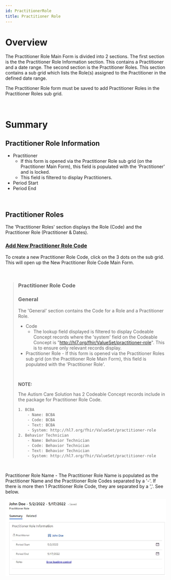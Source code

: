 ```yaml
---
id: PractitionerRole
title: Practitioner Role
---
```

# Overview

The Practitioner Role Main Form is divided into 2 sections. The first section is the the Practitioner Role Information section. This contains a Practitioner and a date range. The second section is the Practitioner Roles. This section contains a sub grid which lists the Role(s) assigned to the Practitioner in the defined date range.  

The Practitioner Role form must be saved to add Practitioner Roles in the Practitioner Roles sub grid. 

<br>

# Summary

## Practitioner Role Information

- Practitioner 
  - If this form is opened via the Practitioner Role sub grid (on the Practitioner Main Form), this field is populated with the 'Practitioner' and is locked. 
  - This field is filtered to display Practitioners. 
- Period Start
- Period End

<br>

## Practitioner Roles

The 'Practitioner Roles' section displays the Role (Code) and the Practitioner Role (Practitioner & Dates). 

 ### <u> Add New Practitioner Role Code </u>
 
 To create a new Practitioner Role Code, click on the 3 dots on the sub grid. This will open up the New Practitioner Role Code Main Form.

<br>

> ### Practitioner Role Code
> 
> ### General
> The 'General' section contains the Code for a Role and a Practitioner Role.
>
> - Code 
>   - The lookup field displayed is filtered to display Codeable Concept records where the 'system' field on the Codeable Concept is "http://hl7.org/fhir/ValueSet/practitioner-role". This is to ensure only relevant records display. 
> - Practitioner Role - If this form is opened via the Practitioner Roles sub grid (on the Practitioner Role Main Form), this field is populated with the 'Practitioner Role'.
>
> <br>
>
> <b> NOTE: </b>  
>
> The Autism Care Solution has 2 Codeable Concept records include in the package for Practitioner Role Code.
> 
>     1. BCBA
>         - Name: BCBA
>         - Code: BCBA
>         - Text: BCBA
>         - System: http://hl7.org/fhir/ValueSet/practitioner-role
>     2. Behavior Technician
>         - Name: Behavior Technician
>         - Code: Behavior Technician
>         - Text: Behavior Technician
>         - System: http://hl7.org/fhir/ValueSet/practitioner-role

<br>

Practitioner Role Name - The Practitioner Role Name is populated as the Practitioner Name and the Practitioner Role Codes separated by a '-'. If there is more then 1 Practitioner Role Code, they are separated by a ','. See below. 

<img src ="/static/img/PractitionerRoleName.jpg" width="500"/>